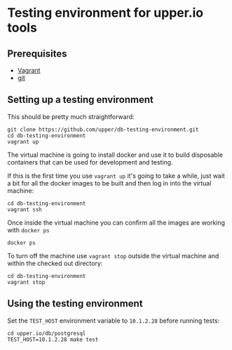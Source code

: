 # Testing environment for upper.io tools

## Prerequisites

* [Vagrant](https://www.vagrantup.com/)
* [git](https://git-scm.com/)

## Setting up a testing environment

This should be pretty much straightforward:

```
git clone https://github.com/upper/db-testing-environment.git
cd db-testing-environment
vagrant up
```

The virtual machine is going to install docker and use it to build disposable
containers that can be used for development and testing.

If this is the first time you use `vagrant up` it's going to take a while, just
wait a bit for all the docker images to be built and then log in into the
virtual machine:

```
cd db-testing-environment
vagrant ssh
```

Once inside the virtual machine you can confirm all the images are working with
`docker ps`

```
docker ps
```

To turn off the machine use `vagrant stop` outside the virtual machine and
within the checked out directory:

```
cd db-testing-environment
vagrant stop
```

## Using the testing environment

Set the `TEST_HOST` environment variable to `10.1.2.28` before running tests:

```
cd upper.io/db/postgresql
TEST_HOST=10.1.2.28 make test
```

